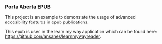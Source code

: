 ### Porta Aberta EPUB

This project is an example to demonstate the usage of advanced accesibility features in epub publications.

This epub is used in the learn my way application which can be found here: https://github.com/ansanes/learnmywayreader.
